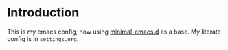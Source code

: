 # Introduction

This is my emacs config, now using [minimal-emacs.d](https://github.com/jamescherti/minimal-emacs.d) as a base.
My literate config is in `settings.org`.

